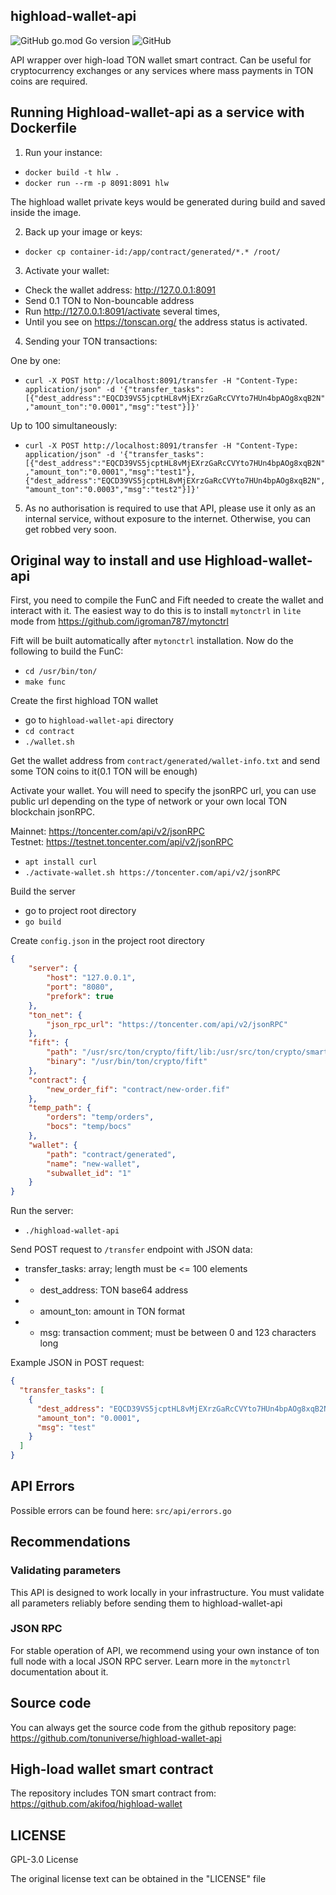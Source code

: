 ## highload-wallet-api

![GitHub go.mod Go version](https://img.shields.io/github/go-mod/go-version/tonuniverse/highload-wallet-api)
![GitHub](https://img.shields.io/github/license/tonuniverse/highload-wallet-api)

API wrapper over high-load TON wallet smart contract. Can be useful for cryptocurrency exchanges or any services where mass payments in TON coins are required.

## Running Highload-wallet-api as a service with Dockerfile

1. Run your instance:

 - `docker build -t hlw .`
 - `docker run --rm -p 8091:8091 hlw`

The highload wallet private keys would be generated during build and saved inside the image.

2. Back up your image or keys:
 
 - `docker cp container-id:/app/contract/generated/*.* /root/`

3. Activate your wallet:
 
 - Check the wallet address: http://127.0.0.1:8091
 - Send 0.1 TON to Non-bouncable address
 - Run http://127.0.0.1:8091/activate several times,
 - Until you see on https://tonscan.org/ the address status is activated.

 4. Sending your TON transactions:

One by one:

 - `curl -X POST http://localhost:8091/transfer -H "Content-Type: application/json" -d '{"transfer_tasks":[{"dest_address":"EQCD39VS5jcptHL8vMjEXrzGaRcCVYto7HUn4bpAOg8xqB2N","amount_ton":"0.0001","msg":"test"}]}'`

Up to 100 simultaneously:

 - `curl -X POST http://localhost:8091/transfer -H "Content-Type: application/json" -d '{"transfer_tasks":[{"dest_address":"EQCD39VS5jcptHL8vMjEXrzGaRcCVYto7HUn4bpAOg8xqB2N","amount_ton":"0.0001","msg":"test1"},{"dest_address":"EQCD39VS5jcptHL8vMjEXrzGaRcCVYto7HUn4bpAOg8xqB2N","amount_ton":"0.0003","msg":"test2"}]}'`

5. As no authorisation is required to use that API, please use it only as an internal service, without exposure to the internet. Otherwise, you can get robbed very soon.

## Original way to install and use Highload-wallet-api 

First, you need to compile the FunC and Fift needed to create the wallet and interact with it. The easiest way to do this is to install `mytonctrl` in `lite` mode from https://github.com/igroman787/mytonctrl

Fift will be built automatically after `mytonctrl` installation. Now do the following to build the FunC:

- `cd /usr/bin/ton/`
- `make func`

Create the first highload TON wallet

- go to `highload-wallet-api` directory
- `cd contract`
- `./wallet.sh`

Get the wallet address from `contract/generated/wallet-info.txt` and send some TON coins to it(0.1 TON will be enough)

Activate your wallet. You will need to specify the jsonRPC url, you can use public url depending on the type of network or your own local TON blockchain jsonRPC.

Mainnet: https://toncenter.com/api/v2/jsonRPC  
Testnet: https://testnet.toncenter.com/api/v2/jsonRPC

- `apt install curl`
- `./activate-wallet.sh https://toncenter.com/api/v2/jsonRPC`

Build the server

- go to project root directory
- `go build`

Create `config.json` in the project root directory

```json
{
    "server": {
        "host": "127.0.0.1",
        "port": "8080",
        "prefork": true
    },
    "ton_net": {
        "json_rpc_url": "https://toncenter.com/api/v2/jsonRPC"
    },
    "fift": {
        "path": "/usr/src/ton/crypto/fift/lib:/usr/src/ton/crypto/smartcont",
        "binary": "/usr/bin/ton/crypto/fift"
    },
    "contract": {
        "new_order_fif": "contract/new-order.fif"
    },
    "temp_path": {
        "orders": "temp/orders",
        "bocs": "temp/bocs"
    }, 
    "wallet": {
        "path": "contract/generated",
        "name": "new-wallet",
        "subwallet_id": "1"
    }
}
```

Run the server:

- `./highload-wallet-api`

Send POST request to `/transfer` endpoint with JSON data:

- transfer_tasks: array; length must be <= 100 elements
- - dest_address: TON base64 address
- - amount_ton: amount in TON format
- - msg: transaction comment; must be between 0 and 123 characters long

Example JSON in POST request:

```json
{
  "transfer_tasks": [
    { 
      "dest_address": "EQCD39VS5jcptHL8vMjEXrzGaRcCVYto7HUn4bpAOg8xqB2N",
      "amount_ton": "0.0001",
      "msg": "test"
    }
  ]
}
```

## API Errors

Possible errors can be found here: `src/api/errors.go`

## Recommendations

### Validating parameters

This API is designed to work locally in your infrastructure. You must validate all parameters reliably before sending them to highload-wallet-api

### JSON RPC

For stable operation of API, we recommend using your own instance of ton full node with a local JSON RPC server. 
Learn more in the `mytonctrl` documentation about it.

## Source code

You can always get the source code from the github repository page:  
https://github.com/tonuniverse/highload-wallet-api

## High-load wallet smart contract

The repository includes TON smart contract from:  
https://github.com/akifoq/highload-wallet

## LICENSE

GPL-3.0 License

The original license text can be obtained in the "LICENSE" file 
